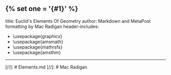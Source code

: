 {% set one = '{#1}' %}
---
title: Euclid's Elements Of Geometry
author: Markdown and MetaPost formatting by Mac Radigan
header-includes:
 - \usepackage{graphicx}
 - \usepackage{amsmath}
 - \usepackage{mathrsfs}
 - \usepackage{amsthm}
---
[//]: # Elements.md
[//]: # Mac Radigan
